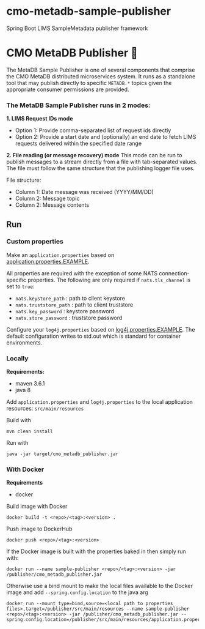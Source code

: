 # cmo-metadb-sample-publisher
Spring Boot LIMS SampleMetadata publisher framework
# CMO MetaDB Publisher 📘

The MetaDB Sample Publisher is one of several components that comprise the CMO MetaDB distributed microservices system. It runs as a standalone tool that may publish directly to specific `METADB.*` topics given the appropriate consumer permissions are provided.

### The MetaDB Sample Publisher runs in 2 modes:
**1. LIMS Request IDs mode**
  - Option 1: Provide comma-separated list of request ids directly
  - Option 2: Provide a start date and (optionally) an end date to fetch LIMS requests delivered within the specified date range

**2. File reading (or message recovery) mode**
This mode can be run to publish messages to a stream directly from a file with tab-separated values. The file must follow the same structure that the publishing logger file uses. 

File structure:
- Column 1: Date message was received (YYYY/MM/DD)
- Column 2: Message topic
- Column 2: Message contents

## Run

### Custom properties

Make an `application.properties` based on [application.properties.EXAMPLE](src/main/resources/application.properties.EXAMPLE). 

All properties are required with the exception of some NATS connection-specific properties. The following are only required if `nats.tls_channel` is set to `true`:

- `nats.keystore_path` : path to client keystore
- `nats.truststore_path` : path to client truststore
- `nats.key_password` : keystore password
- `nats.store_password` : truststore password

Configure your `log4j.properties` based on [log4j.properties.EXAMPLE](src/main/resources/log4j.properties.EXAMPLE). The default configuration writes to std.out which is standard for container environments.

### Locally

**Requirements:**
- maven 3.6.1
- java 8

Add `application.properties` and `log4j.properties` to the local application resources: `src/main/resources`

Build with 

```
mvn clean install
```

Run with 

```
java -jar target/cmo_metadb_publisher.jar
```

### With Docker

**Requirements**
- docker

Build image with Docker

```
docker build -t <repo>/<tag>:<version> .
```

Push image to DockerHub 

```
docker push <repo>/<tag>:<version>
```

If the Docker image is built with the properties baked in then simply run with:


```
docker run --name sample-publisher <repo>/<tag>:<version> -jar /publisher/cmo_metadb_publisher.jar
```

Otherwise use a bind mount to make the local files available to the Docker image and add  `--spring.config.location` to the java arg


```
docker run --mount type=bind,source=<local path to properties files>,target=/publisher/src/main/resources --name sample-publisher <repo>/<tag>:<version> -jar /publisher/cmo_metadb_publisher.jar --spring.config.location=/publisher/src/main/resources/application.properties
```
